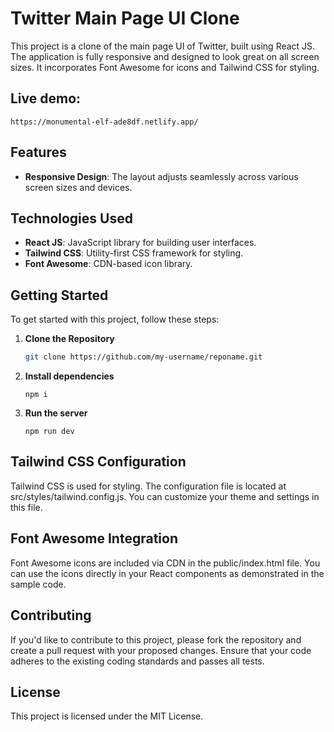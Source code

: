 # Twitter Main Page UI Clone

This project is a clone of the main page UI of Twitter, built using React JS. The application is fully responsive and designed to look great on all screen sizes. It incorporates Font Awesome for icons and Tailwind CSS for styling.

## Live demo:
```
https://monumental-elf-ade8df.netlify.app/
```

## Features

- **Responsive Design**: The layout adjusts seamlessly across various screen sizes and devices.

## Technologies Used

- **React JS**: JavaScript library for building user interfaces.
- **Tailwind CSS**: Utility-first CSS framework for styling.
- **Font Awesome**: CDN-based icon library.

## Getting Started

To get started with this project, follow these steps:

1. **Clone the Repository**

   ```bash
   git clone https://github.com/my-username/reponame.git
   ```
2. **Install dependencies**
   ```
   npm i
   ```
3. **Run the server**
   ```
   npm run dev
   ```
## Tailwind CSS Configuration
   Tailwind CSS is used for styling. The configuration file is located at src/styles/tailwind.config.js. You can customize your theme and settings in this file.

## Font Awesome Integration
   Font Awesome icons are included via CDN in the public/index.html file. You can use the icons directly in your React components as demonstrated in the sample code.

## Contributing
   If you'd like to contribute to this project, please fork the repository and create a pull request with your proposed changes. Ensure that your code adheres to the existing coding standards and passes all tests.

## License
   This project is licensed under the MIT License.

